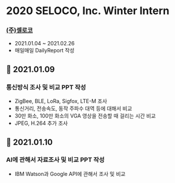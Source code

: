 # 2020 SELOCO, Inc. Winter Intern
### [(주)셀로코](http://www.seloco.com/company/com200-1.asp)
- 2021.01.04 ~ 2021.02.26
- 매일매일 DailyReport 작성

## 📅 2021.01.09
### 통신방식 조사 및 비교 PPT 작성
- ZigBee, BLE, LoRa, Sigfox, LTE-M 조사
- 통신거리, 전송속도, 동작 주파수 대역 등에 대해서 비교
- 30만 화소, 100만 화소의 VGA 영상을 전송할 때 걸리는 시간 비교
- JPEG, H.264 추가 조사
## 📅 2021.01.10
### AI에 관해서 자료조사 및 비교 PPT 작성
- IBM Watson과 Google API에 관해서 조사 및 비교
